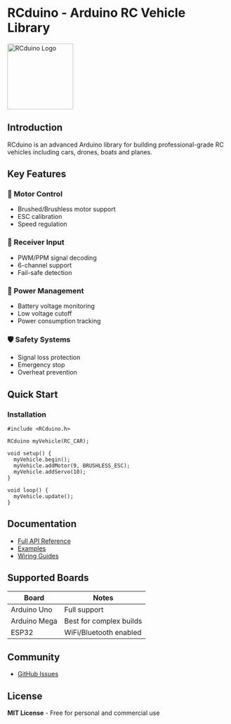 <p align="center">
  
# RCduino - Arduino RC Vehicle Library

<img src="https://rcduino.github.io/assets/logo.png" alt="RCduino Logo" width="150" height="150" />
</p>

## Introduction

RCduino is an advanced Arduino library for building professional-grade RC vehicles including cars, drones, boats and planes.

## Key Features

### 🚗 Motor Control
- Brushed/Brushless motor support
- ESC calibration
- Speed regulation

### 📡 Receiver Input
- PWM/PPM signal decoding
- 6-channel support
- Fail-safe detection

### 🔋 Power Management
- Battery voltage monitoring
- Low voltage cutoff
- Power consumption tracking

### 🛡️ Safety Systems
- Signal loss protection
- Emergency stop
- Overheat prevention

## Quick Start

### Installation
```arduino
#include <RCduino.h>

RCduino myVehicle(RC_CAR);

void setup() {
  myVehicle.begin();
  myVehicle.addMotor(9, BRUSHLESS_ESC);
  myVehicle.addServo(10);
}

void loop() {
  myVehicle.update();
}
```

## Documentation

- [Full API Reference](https://rcduino.github.io/#api-reference)
- [Examples](https://rcduino.github.io/#examples) 
- [Wiring Guides](https://rcduino.github.io/#wiring)

## Supported Boards

| Board        | Notes                          |
|--------------|--------------------------------|
| Arduino Uno  | Full support                   |
| Arduino Mega | Best for complex builds        |
| ESP32        | WiFi/Bluetooth enabled         |

## Community

- [GitHub Issues](https://github.com/RCduino/RCduino/issues)

## License

**MIT License** - Free for personal and commercial use
